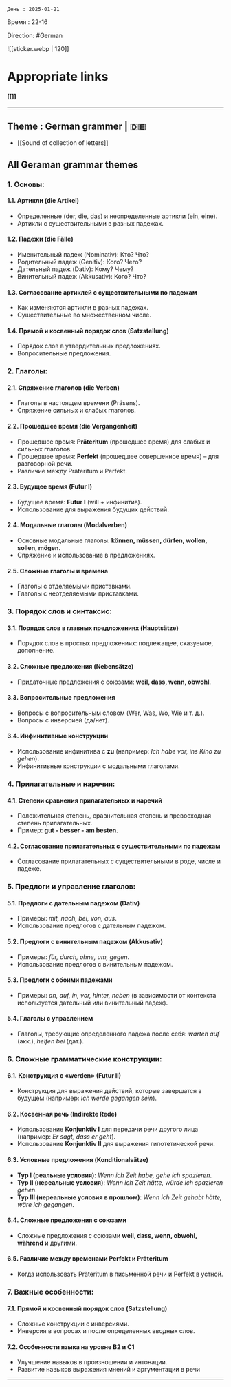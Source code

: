 	День : 2025-01-21 
Время : 22-16

 Direction: #German  

![[sticker.webp | 120]]
# Appropriate links
#### [[]]

---
 ##  Theme : German grammer | 🇩🇪
- [[Sound of  collection of letters]]






## All Geraman grammar themes
### **1. Основы:**

#### **1.1. Артикли (die Artikel)**

- Определенные (der, die, das) и неопределенные артикли (ein, eine).
- Артикли с существительными в разных падежах.

#### **1.2. Падежи (die Fälle)**

- Именительный падеж (Nominativ): Кто? Что?
- Родительный падеж (Genitiv): Кого? Чего?
- Дательный падеж (Dativ): Кому? Чему?
- Винительный падеж (Akkusativ): Кого? Что?

#### **1.3. Согласование артиклей с существительными по падежам**

- Как изменяются артикли в разных падежах.
- Существительные во множественном числе.

#### **1.4. Прямой и косвенный порядок слов (Satzstellung)**

- Порядок слов в утвердительных предложениях.
- Вопросительные предложения.

### **2. Глаголы:**

#### **2.1. Спряжение глаголов (die Verben)**

- Глаголы в настоящем времени (Präsens).
- Спряжение сильных и слабых глаголов.

#### **2.2. Прошедшее время (die Vergangenheit)**

- Прошедшее время: **Präteritum** (прошедшее время) для слабых и сильных глаголов.
- Прошедшее время: **Perfekt** (прошедшее совершенное время) – для разговорной речи.
- Различие между Präteritum и Perfekt.

#### **2.3. Будущее время (Futur I)**

- Будущее время: **Futur I** (will + инфинитив).
- Использование для выражения будущих действий.

#### **2.4. Модальные глаголы (Modalverben)**

- Основные модальные глаголы: **können, müssen, dürfen, wollen, sollen, mögen**.
- Спряжение и использование в предложениях.

#### **2.5. Сложные глаголы и времена**

- Глаголы с отделяемыми приставками.
- Глаголы с неотделяемыми приставками.

### **3. Порядок слов и синтаксис:**

#### **3.1. Порядок слов в главных предложениях (Hauptsätze)**

- Порядок слов в простых предложениях: подлежащее, сказуемое, дополнение.

#### **3.2. Сложные предложения (Nebensätze)**

- Придаточные предложения с союзами: **weil, dass, wenn, obwohl**.

#### **3.3. Вопросительные предложения**

- Вопросы с вопросительным словом (Wer, Was, Wo, Wie и т. д.).
- Вопросы с инверсией (да/нет).

#### **3.4. Инфинитивные конструкции**

- Использование инфинитива с **zu** (например: _Ich habe vor, ins Kino zu gehen_).
- Инфинитивные конструкции с модальными глаголами.

### **4. Прилагательные и наречия:**

#### **4.1. Степени сравнения прилагательных и наречий**

- Положительная степень, сравнительная степень и превосходная степень прилагательных.
- Пример: **gut - besser - am besten**.

#### **4.2. Согласование прилагательных с существительными по падежам**

- Согласование прилагательных с существительными в роде, числе и падеже.

### **5. Предлоги и управление глаголов:**

#### **5.1. Предлоги с дательным падежом (Dativ)**

- Примеры: _mit, nach, bei, von, aus_.
- Использование предлогов с дательным падежом.

#### **5.2. Предлоги с винительным падежом (Akkusativ)**

- Примеры: _für, durch, ohne, um, gegen_.
- Использование предлогов с винительным падежом.

#### **5.3. Предлоги с обоими падежами**

- Примеры: _an, auf, in, vor, hinter, neben_ (в зависимости от контекста используется дательный или винительный падеж).

#### **5.4. Глаголы с управлением**

- Глаголы, требующие определенного падежа после себя: _warten auf_ (акк.), _helfen bei_ (дат.).

### **6. Сложные грамматические конструкции:**

#### **6.1. Конструкция с «werden» (Futur II)**

- Конструкция для выражения действий, которые завершатся в будущем (например: _Ich werde gegangen sein_).

#### **6.2. Косвенная речь (Indirekte Rede)**

- Использование **Konjunktiv I** для передачи речи другого лица (например: _Er sagt, dass er geht_).
- Использование **Konjunktiv II** для выражения гипотетической речи.

#### **6.3. Условные предложения (Konditionalsätze)**

- **Typ I (реальные условия)**: _Wenn ich Zeit habe, gehe ich spazieren_.
- **Typ II (нереальные условия)**: _Wenn ich Zeit hätte, würde ich spazieren gehen_.
- **Typ III (нереальные условия в прошлом)**: _Wenn ich Zeit gehabt hätte, wäre ich gegangen_.

#### **6.4. Сложные предложения с союзами**

- Сложные предложения с союзами **weil, dass, wenn, obwohl, während** и другими.

#### **6.5. Различие между временами Perfekt и Präteritum**

- Когда использовать Präteritum в письменной речи и Perfekt в устной.

### **7. Важные особенности:**

#### **7.1. Прямой и косвенный порядок слов (Satzstellung)**

- Сложные конструкции с инверсиями.
- Инверсия в вопросах и после определенных вводных слов.

#### **7.2. Особенности языка на уровне B2 и C1**

- Улучшение навыков в произношении и интонации.
- Развитие навыков выражения мнений и аргументации в речи






---
